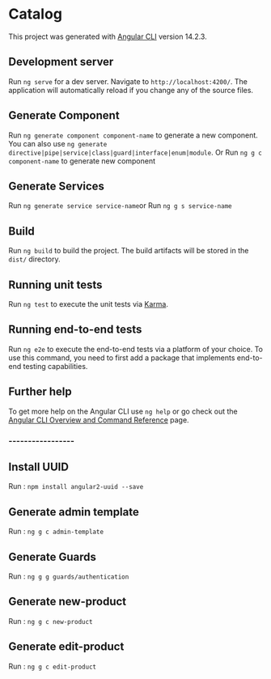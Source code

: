 # Catalog

This project was generated with [Angular CLI](https://github.com/angular/angular-cli) version 14.2.3.

## Development server

Run `ng serve` for a dev server. Navigate to `http://localhost:4200/`. The application will automatically reload if you change any of the source files.

## Generate Component

Run `ng generate component component-name` to generate a new component. You can also use `ng generate directive|pipe|service|class|guard|interface|enum|module`.
Or Run `ng g c component-name` to generate new component

## Generate Services

Run `ng generate service service-name`or Run `ng g s service-name`

## Build

Run `ng build` to build the project. The build artifacts will be stored in the `dist/` directory.

## Running unit tests

Run `ng test` to execute the unit tests via [Karma](https://karma-runner.github.io).

## Running end-to-end tests

Run `ng e2e` to execute the end-to-end tests via a platform of your choice. To use this command, you need to first add a package that implements end-to-end testing capabilities.

## Further help

To get more help on the Angular CLI use `ng help` or go check out the [Angular CLI Overview and Command Reference](https://angular.io/cli) page.

### -----------------
## Install UUID

Run : `npm install angular2-uuid --save`

## Generate admin template

Run : `ng g c admin-template`

## Generate Guards 

Run : `ng g g guards/authentication`

## Generate new-product

Run : `ng g c new-product`

## Generate edit-product

Run : `ng g c edit-product`
